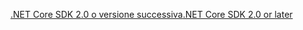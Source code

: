[<span data-ttu-id="4c41f-101">.NET Core SDK 2.0 o versione successiva</span><span class="sxs-lookup"><span data-stu-id="4c41f-101">.NET Core SDK 2.0 or later</span></span>](https://www.microsoft.com/net/download)
